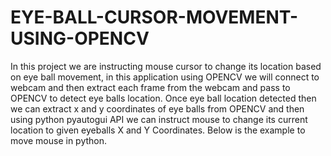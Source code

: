# EYE-BALL-CURSOR-MOVEMENT-USING-OPENCV
In this project we are instructing mouse cursor to change its location based on eye ball movement, in this application using OPENCV we will connect to webcam and then extract each frame from the webcam and pass to OPENCV to detect eye balls location. Once eye ball location detected then we can extract x and y coordinates of eye balls from OPENCV and then using python pyautogui API we can instruct mouse to change its current location to given eyeballs X and Y Coordinates. Below is the example to move mouse in python.
